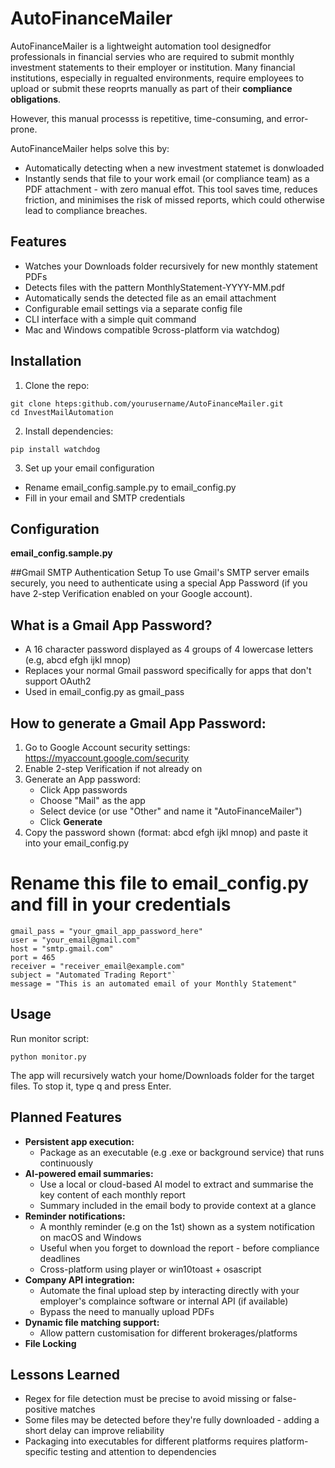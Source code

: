 # **AutoFinanceMailer**

AutoFinanceMailer is a lightweight automation tool designedfor professionals in financial servies who are required to submit monthly investment statements to their employer or institution. Many financial institutions, especially in regualted environments, require employees to upload or submit these reoprts manually as part of their **compliance obligations**.

However, this manual processs is repetitive, time-consuming, and error-prone.

AutoFinanceMailer helps solve this by: 
- Automatically detecting when a new investment statemet is donwloaded
- Instantly sends that file to your work email (or compliance team) as a PDF attachment - with zero manual effot.
This tool saves time, reduces friction, and minimises the risk of missed reports, which could otherwise lead to compliance breaches.

## Features 
- Watches your Downloads folder recursively for new monthly statement PDFs
- Detects files with the pattern MonthlyStatement-YYYY-MM.pdf
- Automatically sends the detected file as an email attachment
- Configurable email settings via a separate config file
- CLI interface with a simple quit command 
- Mac and Windows compatible 9cross-platform via watchdog)

## Installation 
1. Clone the repo: 
```
git clone hteps:github.com/yourusername/AutoFinanceMailer.git
cd InvestMailAutomation
```

2. Install dependencies:
```
pip install watchdog
```

3. Set up your email configuration 
- Rename email_config.sample.py to email_config.py
- Fill in your email and SMTP credentials 

## Configuration 
**email_config.sample.py**

##Gmail SMTP Authentication Setup
To use Gmail's SMTP server emails securely, you need to authenticate using a special App Password (if you have 2-step Verification enabled on your Google account).

## What is a Gmail App Password? 
- A 16 character password displayed as 4 groups of 4 lowercase letters (e.g, abcd efgh ijkl mnop)
- Replaces your normal Gmail password specifically for apps that don't support OAuth2
- Used in email_config.py as gmail_pass

## How to generate a Gmail App Password: 
1. Go to Google Account security settings: 
https://myaccount.google.com/security
2. Enable 2-step Verification if not already on 
3. Generate an App password: 
   - Click App passwords
   - Choose "Mail" as the app
   - Select device (or use "Other" and name it "AutoFinanceMailer")
   - Click **Generate**
4. Copy the password shown (format: abcd efgh ijkl mnop) and paste it into your email_config.py


# Rename this file to email_config.py and fill in your credentials
```
gmail_pass = "your_gmail_app_password_here"
user = "your_email@gmail.com"
host = "smtp.gmail.com"
port = 465
receiver = "receiver_email@example.com"
subject = "Automated Trading Report"`
message = "This is an automated email of your Monthly Statement"
```


## Usage
Run monitor script:
```
python monitor.py
```
The app will recursively watch your home/Downloads folder for the target files.
To stop it, type q and press Enter.

## Planned Features
- **Persistent app execution:**
  - Package as an executable (e.g .exe or background service) that runs continuously
- **AI-powered email summaries:**
  - Use a local or cloud-based AI model to extract and summarise the key content of each monthly report
  - Summary included in the email body to provide context at a glance 
- **Reminder notifications:** 
  - A monthly reminder (e.g on the 1st) shown as a system notification on macOS and Windows
  - Useful when you forget to download the report - before compliance deadlines 
  - Cross-platform using player or win10toast + osascript
- **Company API integration:** 
  - Automate the final upload step by interacting directly with your employer's complaince software or internal API (if available)
  - Bypass the need to manually upload PDFs
- **Dynamic file matching support:**
  - Allow pattern customisation for different brokerages/platforms
- **File Locking** 

## Lessons Learned 
- Regex for file detection must be precise to avoid missing or false-positive matches
- Some files may be detected before they're fully downloaded - adding a short delay can improve reliability 
- Packaging into executables for different platforms requires platform-specific testing and attention to dependencies 

